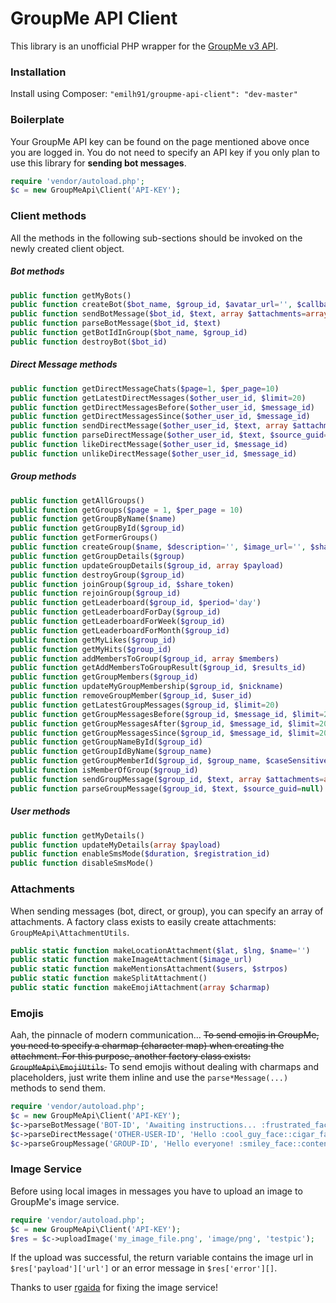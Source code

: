 # GroupMe API Client
This library is an unofficial PHP wrapper for the [GroupMe v3 API](https://dev.groupme.com/).

### Installation
Install using Composer:
`"emilh91/groupme-api-client": "dev-master"`

### Boilerplate
Your GroupMe API key can be found on the page mentioned above once you are logged in. You do not need to specify an API key if you only plan to use this library for **sending bot messages**.
```php
require 'vendor/autoload.php';
$c = new GroupMeApi\Client('API-KEY');
```

### Client methods
All the methods in the following sub-sections should be invoked on the newly created client object.

##### Bot methods
```php
public function getMyBots()
public function createBot($bot_name, $group_id, $avatar_url='', $callback_url='')
public function sendBotMessage($bot_id, $text, array $attachments=array())
public function parseBotMessage($bot_id, $text)
public function getBotIdInGroup($bot_name, $group_id)
public function destroyBot($bot_id)
```

##### Direct Message methods
```php
public function getDirectMessageChats($page=1, $per_page=10)
public function getLatestDirectMessages($other_user_id, $limit=20)
public function getDirectMessagesBefore($other_user_id, $message_id)
public function getDirectMessagesSince($other_user_id, $message_id)
public function sendDirectMessage($other_user_id, $text, array $attachments=array(), $source_guid=null)
public function parseDirectMessage($other_user_id, $text, $source_guid=null)
public function likeDirectMessage($other_user_id, $message_id)
public function unlikeDirectMessage($other_user_id, $message_id)
```

##### Group methods
```php
public function getAllGroups()
public function getGroups($page = 1, $per_page = 10)
public function getGroupByName($name)
public function getGroupById($group_id)
public function getFormerGroups()
public function createGroup($name, $description='', $image_url='', $share=false)
public function getGroupDetails($group)
public function updateGroupDetails($group_id, array $payload)
public function destroyGroup($group_id)
public function joinGroup($group_id, $share_token)
public function rejoinGroup($group_id)
public function getLeaderboard($group_id, $period='day')
public function getLeaderboardForDay($group_id)
public function getLeaderboardForWeek($group_id)
public function getLeaderboardForMonth($group_id)
public function getMyLikes($group_id)
public function getMyHits($group_id)
public function addMembersToGroup($group_id, array $members)
public function getAddMembersToGroupResult($group_id, $results_id)
public function getGroupMembers($group_id)
public function updateMyGroupMembership($group_id, $nickname)
public function removeGroupMember($group_id, $user_id)
public function getLatestGroupMessages($group_id, $limit=20)
public function getGroupMessagesBefore($group_id, $message_id, $limit=20)
public function getGroupMessagesAfter($group_id, $message_id, $limit=20)
public function getGroupMessagesSince($group_id, $message_id, $limit=20)
public function getGroupNameById($group_id)
public function getGroupIdByName($group_name)
public function getGroupMemberId($group_id, $group_name, $caseSensitive = FALSE)
public function isMemberOfGroup($group_id)
public function sendGroupMessage($group_id, $text, array $attachments=array(), $source_guid=null)
public function parseGroupMessage($group_id, $text, $source_guid=null)
```

##### User methods
```php
public function getMyDetails()
public function updateMyDetails(array $payload)
public function enableSmsMode($duration, $registration_id)
public function disableSmsMode()
```

### Attachments
When sending messages (bot, direct, or group), you can specify an array of attachments. 
A factory class exists to easily create attachments: `GroupMeApi\AttachmentUtils`.
```php
public static function makeLocationAttachment($lat, $lng, $name='')
public static function makeImageAttachment($image_url)
public static function makeMentionsAttachment($users, $strpos)
public static function makeSplitAttachment()
public static function makeEmojiAttachment(array $charmap)
```

### Emojis
Aah, the pinnacle of modern communication... ~~To send emojis in GroupMe, you need to 
specify a charmap (character map) when creating the attachment. For this purpose, another 
factory class exists: `GroupMeApi\EmojiUtils`.~~ To send emojis without dealing with 
charmaps and placeholders, just write them inline and use the `parse*Message(...)` 
methods to send them.

```php
require 'vendor/autoload.php';
$c = new GroupMeApi\Client('API-KEY');
$c->parseBotMessage('BOT-ID', 'Awaiting instructions... :frustrated_face:');
$c->parseDirectMessage('OTHER-USER-ID', 'Hello :cool_guy_face::cigar_face:');
$c->parseGroupMessage('GROUP-ID', 'Hello everyone! :smiley_face::content_face:');
```

### Image Service
Before using local images in messages you have to upload an image to GroupMe's image service.

```php
require 'vendor/autoload.php';
$c = new GroupMeApi\Client('API-KEY');
$res = $c->uploadImage('my_image_file.png', 'image/png', 'testpic');
```

If the upload was successful, the return variable contains the image url 
in `$res['payload']['url']` or an error message in `$res['error'][]`.

Thanks to user [rgaida](https://github.com/rgaida) for fixing the image service!
